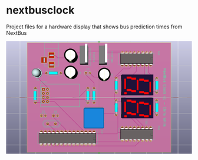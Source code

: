 # nextbusclock
Project files for a hardware display that shows bus prediction times from NextBus

![My image](https://raw.githubusercontent.com/chrisgillis/nextbusclock/master/3d_pcb.png)
